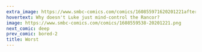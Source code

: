 ```yaml
---
extra_image: https://www.smbc-comics.com/comics/160855971620201221after.png
hovertext: Why doesn't Luke just mind-control the Rancor?
image: https://www.smbc-comics.com/comics/1608559538-20201221.png
next_comic: deep
prev_comic: bored-2
title: Worst
---
```


